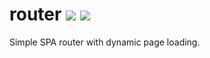 <h1>router <a target="_blank" href="https://travis-ci.org/borovin/router">
<img src="https://travis-ci.org/borovin/router.svg?branch=master"/></a> 
<a target="_blank" href="https://david-dm.org/borovin/router">
<img src="https://david-dm.org/borovin/router.svg"/>
</a>
</h1>

Simple SPA router with dynamic page loading.
